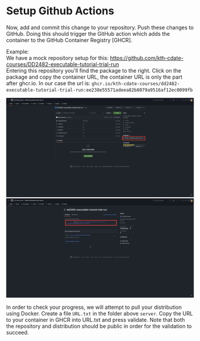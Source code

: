 # Setup Github Actions

Now, add and commit this change to your repository. Push these changes to GitHub. Doing this should trigger the GitHub action which adds the container to the GitHub Container Registry [GHCR].

Example:  
We have a mock repository setup for this: https://github.com/kth-cdate-courses/DD2482-executable-tutorial-trial-run  
Entering this repository you'll find the package to the right. Click on the package and copy the container URL, the container URL is only the part after ghcr.io. In our case the url is: `ghcr.io/kth-cdate-courses/dd2482-executable-tutorial-trial-run:ee238e55571adeea82b8079a9516af12ec0099fb`

![Image](../github-container-and-delivery/assets/img_5.png)
![Image](../github-container-and-delivery/assets/img_6.png)

In order to check your progress, we will attempt to pull your distribution using Docker. Create a file `URL.txt` in the folder above `server`. Copy the URL to your container in GHCR into URL.txt and press validate. Note that both the repository and distribution should be public in order for the validation to succeed.
